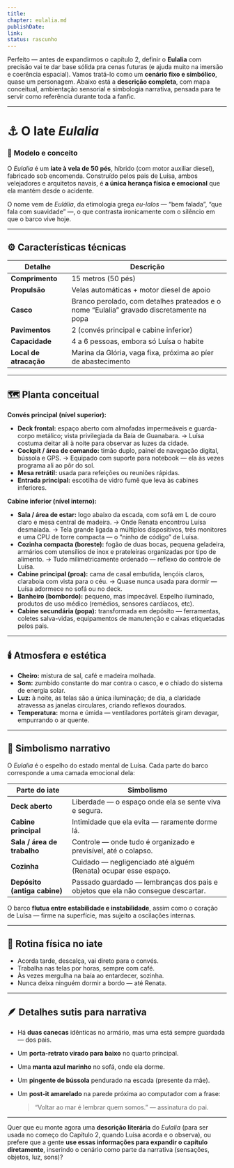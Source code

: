 ```yaml
---
title: 
chapter: eulalia.md
publishDate: 
link: 
status: rascunho
---
```


Perfeito — antes de expandirmos o capítulo 2, definir o **Eulalia** com precisão vai te dar base sólida pra cenas futuras (e ajuda muito na imersão e coerência espacial).
Vamos tratá-lo como um **cenário fixo e simbólico**, quase um personagem.
Abaixo está a **descrição completa**, com mapa conceitual, ambientação sensorial e simbologia narrativa, pensada para te servir como referência durante toda a fanfic.

---

# ⚓ **O Iate *Eulalia***

### 🌊 **Modelo e conceito**

O *Eulalia* é um **iate à vela de 50 pés**, híbrido (com motor auxiliar diesel), fabricado sob encomenda.
Construído pelos pais de Luísa, ambos velejadores e arquitetos navais, é **a única herança física e emocional** que ela mantém desde o acidente.

O nome vem de *Eulália*, da etimologia grega *eu-lalos* — “bem falada”, “que fala com suavidade” —, o que contrasta ironicamente com o silêncio em que o barco vive hoje.

---

## ⚙️ **Características técnicas**

| Detalhe                | Descrição                                                                                |
| ---------------------- | ---------------------------------------------------------------------------------------- |
| **Comprimento**        | 15 metros (50 pés)                                                                       |
| **Propulsão**          | Velas automáticas + motor diesel de apoio                                                |
| **Casco**              | Branco perolado, com detalhes prateados e o nome “Eulalia” gravado discretamente na popa |
| **Pavimentos**         | 2 (convés principal e cabine inferior)                                                   |
| **Capacidade**         | 4 a 6 pessoas, embora só Luísa o habite                                                  |
| **Local de atracação** | Marina da Glória, vaga fixa, próxima ao píer de abastecimento                            |

---

## 🗺️ **Planta conceitual**

**Convés principal (nível superior):**

* **Deck frontal:** espaço aberto com almofadas impermeáveis e guarda-corpo metálico; vista privilegiada da Baía de Guanabara.
  → Luísa costuma deitar ali à noite para observar as luzes da cidade.
* **Cockpit / área de comando:** timão duplo, painel de navegação digital, bússola e GPS.
  → Equipado com suporte para notebook — ela às vezes programa ali ao pôr do sol.
* **Mesa retrátil:** usada para refeições ou reuniões rápidas.
* **Entrada principal:** escotilha de vidro fumê que leva às cabines inferiores.

**Cabine inferior (nível interno):**

* **Sala / área de estar:** logo abaixo da escada, com sofá em L de couro claro e mesa central de madeira.
  → Onde Renata encontrou Luísa desmaiada.
  → Tela grande ligada a múltiplos dispositivos, três monitores e uma CPU de torre compacta — o “ninho de código” de Luísa.
* **Cozinha compacta (boreste):** fogão de duas bocas, pequena geladeira, armários com utensílios de inox e prateleiras organizadas por tipo de alimento.
  → Tudo milimetricamente ordenado — reflexo do controle de Luísa.
* **Cabine principal (proa):** cama de casal embutida, lençóis claros, claraboia com vista para o céu.
  → Quase nunca usada para dormir — Luísa adormece no sofá ou no deck.
* **Banheiro (bombordo):** pequeno, mas impecável. Espelho iluminado, produtos de uso médico (remédios, sensores cardíacos, etc).
* **Cabine secundária (popa):** transformada em depósito — ferramentas, coletes salva-vidas, equipamentos de manutenção e caixas etiquetadas pelos pais.

---

## 🕯️ **Atmosfera e estética**

* **Cheiro:** mistura de sal, café e madeira molhada.
* **Som:** zumbido constante do mar contra o casco, e o chiado do sistema de energia solar.
* **Luz:** à noite, as telas são a única iluminação; de dia, a claridade atravessa as janelas circulares, criando reflexos dourados.
* **Temperatura:** morna e úmida — ventiladores portáteis giram devagar, empurrando o ar quente.

---

## 💭 **Simbolismo narrativo**

O *Eulalia* é o espelho do estado mental de Luísa.
Cada parte do barco corresponde a uma camada emocional dela:

| Parte do iate                | Simbolismo                                                                       |
| ---------------------------- | -------------------------------------------------------------------------------- |
| **Deck aberto**              | Liberdade — o espaço onde ela se sente viva e segura.                            |
| **Cabine principal**         | Intimidade que ela evita — raramente dorme lá.                                   |
| **Sala / área de trabalho**  | Controle — onde tudo é organizado e previsível, até o colapso.                   |
| **Cozinha**                  | Cuidado — negligenciado até alguém (Renata) ocupar esse espaço.                  |
| **Depósito (antiga cabine)** | Passado guardado — lembranças dos pais e objetos que ela não consegue descartar. |

O barco **flutua entre estabilidade e instabilidade**, assim como o coração de Luísa — firme na superfície, mas sujeito a oscilações internas.

---

## 🌅 **Rotina física no iate**

* Acorda tarde, descalça, vai direto para o convés.
* Trabalha nas telas por horas, sempre com café.
* Às vezes mergulha na baía ao entardecer, sozinha.
* Nunca deixa ninguém dormir a bordo — até Renata.

---

## 🪶 **Detalhes sutis para narrativa**

* Há **duas canecas** idênticas no armário, mas uma está sempre guardada — dos pais.
* Um **porta-retrato virado para baixo** no quarto principal.
* Uma **manta azul marinho** no sofá, onde ela dorme.
* Um **pingente de bússola** pendurado na escada (presente da mãe).
* Um **post-it amarelado** na parede próxima ao computador com a frase:

  > “Voltar ao mar é lembrar quem somos.” — assinatura do pai.

---

Quer que eu monte agora uma **descrição literária** do *Eulalia* (para ser usada no começo do Capítulo 2, quando Luísa acorda e o observa), ou prefere que a gente **use essas informações para expandir o capítulo diretamente**, inserindo o cenário como parte da narrativa (sensações, objetos, luz, sons)?
